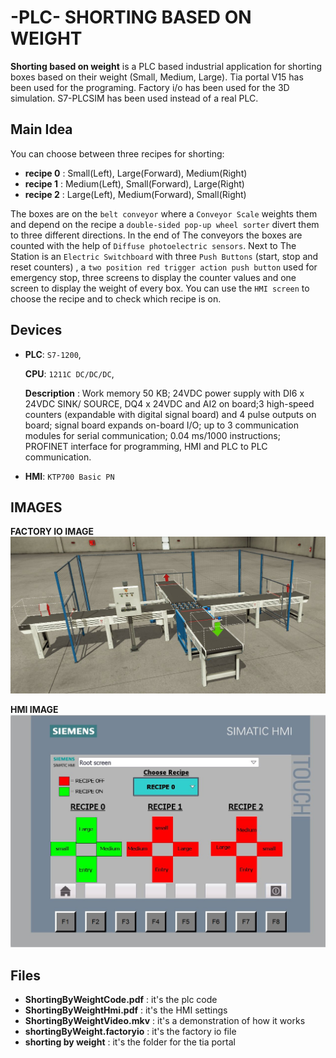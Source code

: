 # -PLC- SHORTING BASED ON WEIGHT

**Shorting based on weight** is a PLC based industrial application for 
shorting boxes based on their weight (Small, Medium, Large).
Tia portal V15 has been used for the programing.
Factory i/o has been used for the 3D simulation. 
S7-PLCSIM has been used instead of a real PLC.


## Main Idea
You can choose between three recipes for shorting:
- **recipe 0** : Small(Left), Large(Forward), Medium(Right)
- **recipe 1** : Medium(Left), Small(Forward), Large(Right)
- **recipe 2** : Large(Left), Medium(Forward), Small(Right)

The boxes are on the `belt conveyor` where a `Conveyor Scale` weights them and depend on the recipe a `double-sided pop-up wheel sorter` divert them to three different directions.
In the end of The conveyors the boxes are counted with the help of `Diffuse photoelectric sensors`.
Next to The Station is an `Electric Switchboard` with three `Push Buttons` (start, stop and reset counters) 
, a `two position red trigger action push button` used for emergency stop, three screens to display the counter values and one screen to display the weight of every box.
You can use the `HMI screen` to choose the recipe and to check which recipe is on.





## Devices

- **PLC**:  `S7-1200`,

    **CPU**: `1211C DC/DC/DC`,

    **Description** : Work memory 50 KB; 24VDC power supply with DI6 x 24VDC SINK/ SOURCE, DQ4 x 24VDC and AI2 on
board;3 high-speed counters (expandable with digital signal board) and 4 pulse outputs on board; signal board expands on-board I/O; up to 3 communication modules for serial communication; 0.04 ms/1000 instructions; PROFINET interface for programming, HMI and PLC to PLC communication.


- **HMI**: `KTP700 Basic PN`

## IMAGES

**FACTORY IO IMAGE**
![S.B.W.factory.jpg](/img/S.B.W.factory.jpg)

**HMI IMAGE**
![S.B.W.HMIjpg.jpg](/img/S.B.W.HMIjpg.jpg)


## Files

- **ShortingByWeightCode.pdf** : it's the plc code
- **ShortingByWeightHmi.pdf** : it's the HMI settings
- **ShortingByWeightVideo.mkv** : it's a demonstration of how it works
- **shortingByWeight.factoryio** : it's the factory io file 
- **shorting by weight** : it's the folder for the tia portal
